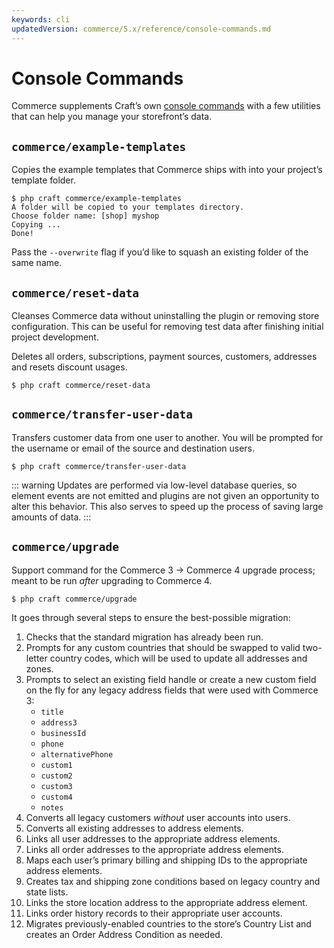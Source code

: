 ```yaml
---
keywords: cli
updatedVersion: commerce/5.x/reference/console-commands.md
---
```

# Console Commands

Commerce supplements Craft’s own [console commands](/4.x/console-commands.md) with a few utilities that can help you manage your storefront’s data.

## `commerce/example-templates`

Copies the example templates that Commerce ships with into your project’s template folder.

```
$ php craft commerce/example-templates
A folder will be copied to your templates directory.
Choose folder name: [shop] myshop
Copying ...
Done!
```

Pass the `--overwrite` flag if you’d like to squash an existing folder of the same name.

## `commerce/reset-data`

Cleanses Commerce data without uninstalling the plugin or removing store configuration. This can be useful for removing test data after finishing initial project development.

Deletes all orders, subscriptions, payment sources, customers, addresses and resets discount usages.

```
$ php craft commerce/reset-data
```

## `commerce/transfer-user-data` <Since product="commerce" ver="4.3.0" feature="The customer data transfer command" />

Transfers customer data from one user to another. You will be prompted for the username or email of the source and destination users.

```
$ php craft commerce/transfer-user-data
```

::: warning
Updates are performed via low-level database queries, so element events are not emitted and plugins are not given an opportunity to alter this behavior. This also serves to speed up the process of saving large amounts of data.
:::

## `commerce/upgrade`

Support command for the Commerce 3 → Commerce 4 upgrade process; meant to be run _after_ upgrading to Commerce 4.

```
$ php craft commerce/upgrade
```

It goes through several steps to ensure the best-possible migration:

1. Checks that the standard migration has already been run.
2. Prompts for any custom countries that should be swapped to valid two-letter country codes, which will be used to update all addresses and zones.
3. Prompts to select an existing field handle or create a new custom field on the fly for any legacy address fields that were used with Commerce 3:
    - `title`
    - `address3`
    - `businessId`
    - `phone`
    - `alternativePhone`
    - `custom1`
    - `custom2`
    - `custom3`
    - `custom4`
    - `notes`
4. Converts all legacy customers _without_ user accounts into users.
5. Converts all existing addresses to address elements.
6. Links all user addresses to the appropriate address elements.
7. Links all order addresses to the appropriate address elements.
8. Maps each user’s primary billing and shipping IDs to the appropriate address elements.
9. Creates tax and shipping zone conditions based on legacy country and state lists.
10. Links the store location address to the appropriate address element.
11. Links order history records to their appropriate user accounts.
12. Migrates previously-enabled countries to the store’s Country List and creates an Order Address Condition as needed.
